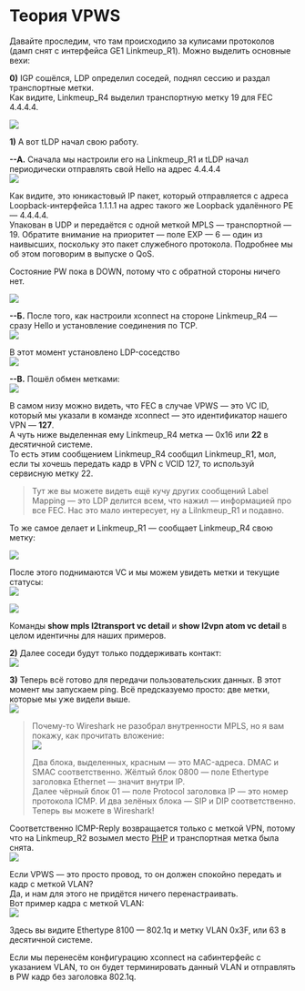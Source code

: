 # Теория VPWS

Давайте проследим, что там происходило за кулисами протоколов \(дамп снят с интерфейса GE1 Linkmeup\_R1\). Можно выделить основные вехи:

**0\)** IGP сошёлся, LDP определил соседей, поднял сессию и раздал транспортные метки.  
Как видите, Linkmeup\_R4 выделил транспортную метку 19 для FEC 4.4.4.4.

![](https://habrastorage.org/files/74a/1df/6c0/74a1df6c0dda4bfe9b03b36817512241.PNG)

**1\)** А вот tLDP начал свою работу.

**--А.** Сначала мы настроили его на Linkmeup\_R1 и tLDP начал периодически отправлять свой Hello на адрес 4.4.4.4  
![](https://habrastorage.org/files/b60/b1a/a0e/b60b1aa0e053458ea96796bdb89ca50e.PNG)

Как видите, это юникастовый IP пакет, который отправляется с адреса Loopback-интерфейса 1.1.1.1 на адрес такого же Loopback удалённого PE — 4.4.4.4.  
Упакован в UDP и передаётся с одной меткой MPLS — транспортной — 19. Обратите внимание на приоритет — поле EXP — 6 — один из наивысших, поскольку это пакет служебного протокола. Подробнее мы об этом поговорим в выпуске о QoS.

Состояние PW пока в DOWN, потому что с обратной стороны ничего нет.

![](https://habrastorage.org/files/a52/4bd/9eb/a524bd9eb99644f1b03a363e4d7139f9.PNG)

**--Б.** После того, как настроили xconnect на стороне Linkmeup\_R4 — сразу Hello и установление соединения по TCP.  
![](https://habrastorage.org/files/e7e/ed9/87e/e7eed987e2564f75b32859b1c036311c.PNG)

В этот момент установлено LDP-соседство  
![](https://habrastorage.org/files/2dd/932/884/2dd932884774462db64883d68423e1d0.png)

**--В.** Пошёл обмен метками:  
![](https://habrastorage.org/files/4ca/5c9/2ec/4ca5c92ec15f45b2af460c48ad6381ee.PNG)

В самом низу можно видеть, что FEC в случае VPWS — это VC ID, который мы указали в команде xconnect — это идентификатор нашего VPN — **127**.  
А чуть ниже выделенная ему Linkmeup\_R4 метка — 0х16 или **22** в десятичной системе.  
То есть этим сообщением Linkmeup\_R4 сообщил Linkmeup\_R1, мол, если ты хочешь передать кадр в VPN с VCID 127, то используй сервисную метку 22.

> Тут же вы можете видеть ещё кучу других сообщений Label Mapping — это LDP делится всем, что нажил — информацией про все FEC. Нас это мало интересует, ну а Lilnkmeup\_R1 и подавно.

То же самое делает и Linkmeup\_R1 — сообщает Linkmeup\_R4 свою метку:

![](https://habrastorage.org/files/c42/8f6/db9/c428f6db9d5c4b99a73cc14f558492e9.PNG)

После этого поднимаются VC и мы можем увидеть метки и текущие статусы:  
![](https://habrastorage.org/files/7cc/231/289/7cc2312893174c6db8a66743b1f2b3ac.PNG)

![](https://habrastorage.org/files/580/8c0/85b/5808c085bf5944078bea6edf15e9554d.png)

Команды **show mpls l2transport vc detail** и **show l2vpn atom vc detail** в целом идентичны для наших примеров.

**2\)** Далее соседи будут только поддерживать контакт:  
![](https://habrastorage.org/files/956/bf1/2a8/956bf12a86b748a8b5b3acf7fe75ad90.PNG)

**3\)** Теперь всё готово для передачи пользовательских данных. В этот момент мы запускаем ping. Всё предсказуемо просто: две метки, которые мы уже видели выше.  
![](https://habrastorage.org/files/3ba/420/987/3ba4209872ce4807aa0b0b2239ba1e04.PNG)

> Почему-то Wireshark не разобрал внутренности MPLS, но я вам покажу, как прочитать вложение:  
> ![](https://habrastorage.org/files/bda/b21/bc8/bdab21bc884a40deba3f8bb2af30f8ba.png)  
>   
> Два блока, выделенных, красным — это MAC-адреса. DMAC и SMAC соответственно. Жёлтый блок 0800 — поле Ethertype заголовка Ethernet — значит внутри IP.  
> Далее чёрный блок 01 — поле Protocol заголовка IP — это номер протокола ICMP. И два зелёных блока — SIP и DIP соответственно.  
> Теперь вы можете в Wireshark!

Соответственно ICMP-Reply возвращается только с меткой VPN, потому что на Linkmeup\_R2 возымел место [PHP](http://lookmeup.linkmeup.ru/#term487) и транспортная метка была снята.  
![](https://habrastorage.org/files/1aa/f95/c89/1aaf95c89c6b4898a976ec7bcf288308.PNG)

Если VPWS — это просто провод, то он должен спокойно передать и кадр с меткой VLAN?  
Да, и нам для этого не придётся ничего перенастраивать.  
Вот пример кадра с меткой VLAN:  
![](https://habrastorage.org/files/6d6/7a5/0cc/6d67a50ccf1a4b52adb15a5927bb743c.png)

Здесь вы видите Ethertype 8100 — 802.1q и метку VLAN 0x3F, или 63 в десятичной системе.

Если мы перенесём конфигурацию xconnect на сабинтерфейс с указанием VLAN, то он будет терминировать данный VLAN и отправлять в PW кадр без заголовка 802.1q.
